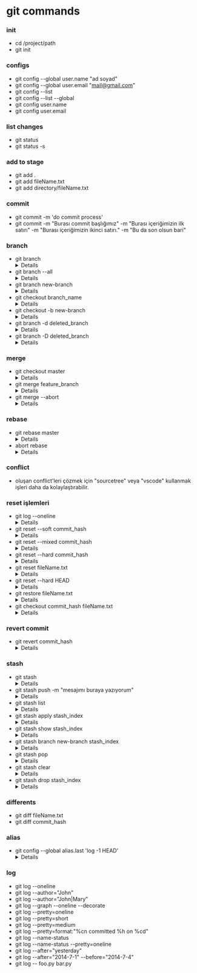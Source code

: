 # git commands

### init
- cd /project/path
- git init
### configs
- git config --global user.name "ad soyad"
- git config --global user.email "mail@gmail.com"
- git config --list
- git config --list --global
- git config user.name
- git config user.email
### list changes
- git status
- git status -s
### add to stage
- git add .
- git add fileName.txt
- git add directory/fileName.txt
### commit
- git commit -m 'do commit process'
- git commit -m "Burası commit başlığımız" -m "Burası içeriğimizin ilk satırı" -m "Burası içeriğimizin ikinci satırı." -m "Bu da son olsun bari"
### branch
- git branch
    <details>
    branch'ları listeler
    </details>
- git branch --all
    <details>
    remote'daki branchler ile beraber listeler
    </details>
- git branch new-branch
    <details>
    yeni branch oluşturur.
    </details>
- git checkout branch_name
    <details>
    belirtilen branch'e geçiş yapar.
    </details>
- git checkout -b new-branch
    <details>
    branch oluşturur ve geçiş yapar.
    </details>
- git branch -d deleted_branch
    <details>
    branch'i siler.
    </details>
- git branch -D deleted_branch 
    <details>
    büyük D, silmeye zorlar (force). merge yapmadan silmek istiyorsanız force işlemi uygulamalısınız. yani yazdığınız kodları merge edip etmemenizi umursamaz. yazdıklarınız kaybolur.
    </details>
### merge
- git checkout master 
    <details>
    önce master branch'ine geçiş yapıyoruz. 
    </details>
- git merge feature_branch
    <details>
    şimdi ise feature_branch'ini bulunduğumuz branch'a (master) merge ediyoruz. feature_branch'da yapılan tüm değişiklikler master branch'ine gelmiş oldu.
    </details>
- git merge --abort
    <details>
    conflict oluştuğu zaman merge işlemini iptal etmek istersek kullanabiliriz. 
    </details>
### rebase
- git rebase master
    <details>
    develop branch'ine geçip master branch'ini rebase uygulamak için kullanılır. 
    </details>
- abort rebase
    <details>
    öncelikle "git reflog" ile rebase işleminin başlatıldığı kaydı buluyoruz. daha sonra bir önceki kaydın id'sini kopyalıyoruz. "git reset id" işlemini uygulayarak rebase işlemini iptal edilir.
    </details>
### conflict
- oluşan conflict'leri çözmek için "sourcetree" veya "vscode" kullanmak işleri daha da kolaylaştırabilir. 
### reset işlemleri
- git log --oneline 
    <details>
    commit hash'ini almak için 
    </details>
- git reset --soft commit_hash 
    <details>
    --soft parametresi yaptığınız değişiklikleri korur ve staged halde tutar. commit mesajını yanlış yazdıysanız bu işlemi uyguladıktan sonra commit mesajınızı yeniden yazıp commit edebilirsiniz. 
    </details>
- git reset --mixed commit_hash 
    <details>
    --mixed parametresi ile yaptığımız commit'i geri alırız ve yaptığımız değişiklikler staged edilmemiş olarak gelir. yani "git add file_name.txt" komutuyla staged edip commit etmemiz gerekir.
    </details> 
- git reset --hard commit_hash 
    <details>
    --hard parametresiyle çalıştırırsanız yaptığınız tüm değişiklikleri silerek belirtilen commit'e gidersiniz. zamanda yolculuk yaptırır. kullanması tehlikelidir çünkü yaptığınız önemli bir şey varsa boşa gider. kullanırken DİKKATLİ OLUNUZ. 
    </details>
- git reset fileName.txt
    <details>
    stage edilen dosyayı unstaged eder. yani "git add fileName.txt" işleminin tam tersini yapar.
    </details>
- git reset --hard HEAD
    <details>
    yaptığımız tüm değişiklikleri geri alır. örneğin iki tane dosya üzerinde değişiklik yaptık ve bu değişiklikleri geri almak istiyoruz. o zaman bu komutu kullanabiliriz.
    </details>
- git restore fileName.txt
    <details>
    tüm değişiklikleri geri almak yerine sadece bir dosyadaki değişiklikleri geri almak isteyebiliriz. bunun için "restore" sözcüğünü kullanabilir. "git restore ." kullanarak yine tüm dosyalardaki değişiklikleri geri alabiliriz.
    </details>
- git checkout commit_hash fileName.txt
    <details>
    belirttiğimiz commit'teki dosyayı alıp şimdiki haliyle değiştirebiliriz.
    </details>
### revert commit
- git revert commit_hash
    <details>
    belirtilen commit'teki değişiklikleri geri alır ve bu işlemin yağıldığına dair yeni bir commit oluşturulur.
    </details>
### stash
- git stash
    <details>
    değişiklik yapılan ancak commit edilmeyen dosyalarımız kaydedilir. başka bir branch'e geçiş yaparken kullanmamız gerekir çünkü git bu değişikliklerin ya commit edilmesini ya da stash ile daha sonra kullanılmak üzere kaydedilmesini ister. biz commit etmeyeceğiz ve başka branch'e geçip daha sonra geri geleceğiz. bu yüzden stash kullanmak durumunda kalırız.
    </details>
- git stash push -m "mesajımı buraya yazıyorum"
    <details>
    mesaj yazarak stash işlemini uygulayabiliyoruz.
    </details>
- git stash list
    <details>
    stash uygulanan çalışmalarımızı listeler.
    </details>
- git stash apply stash_index
    <details>
    stash list ile stash index'ini alıp bu komutu çalıştırırsak kaydettiğimiz çalışmalarımız yeniden aktif hale gelecek.
    </details>
- git stash show stash_index
    <details>
    stash içerisindeki dosyaların durumunu görebiliriz.
    </details>
- git stash branch new-branch stash_index
    <details>
    branch oluşturup belirttiğimiz stash'i kullanmak için kullanılır.
    </details>
- git stash pop
    <details>
    stash işlemi uygulanan çalışmalarımızı geri alır ve stash'den siler. 
    </details>
- git stash clear
    <details>
    tüm stash'leri temizler.  
    </details>
- git stash drop stash_index
    <details>
    stash uygulanan çalışmamızı siler. 
    </details>
### differents
- git diff fileName.txt
- git diff commit_hash
### alias
- git config --global alias.last 'log -1 HEAD'
    <details>
    "git last" komutu bundan sonra "git log -1 HEAD" görevini yerine getirecek. "git last" bize son commitin ayrıntılarını verecektir. 
    </details>
### log
- git log --oneline
- git log --author="John"
- git log --author="John\|Mary"
- git log --graph --oneline --decorate
- git log --pretty=oneline
- git log --pretty=short
- git log --pretty=medium
- git log --pretty=format:"%cn committed %h on %cd"
- git log --name-status
- git log --name-status --pretty=oneline
- git log --after="yesterday"
- git log --after="2014-7-1" --before="2014-7-4"
- git log -- foo.py bar.py